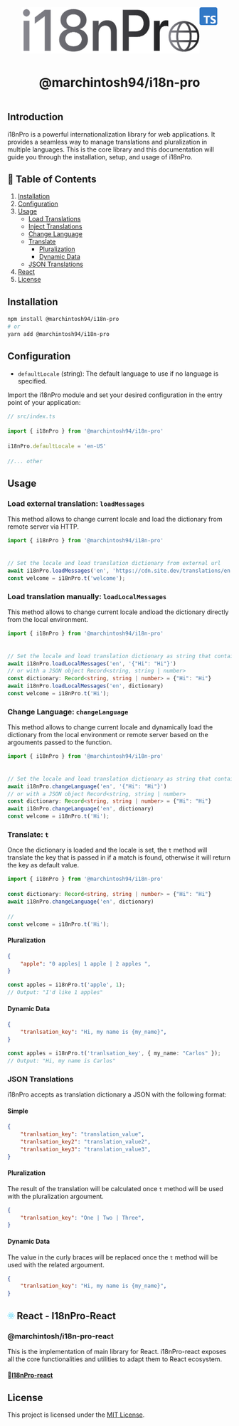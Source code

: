 <div style="display:flex;justify-content: center;">
    <img src="./assets/i18nPro.png" width="400"/>
    <div>
        <img src="./assets/ts.png" width="40"/>
    </div>
</div>

<h1 style="width:100%;text-align:center;margin:3rem 0;">@marchintosh94/i18n-pro</h1>

## Introduction

i18nPro is a powerful internationalization library for web applications. It provides a seamless way to manage translations and pluralization in multiple languages. This is the core library and this documentation will guide you through the installation, setup, and usage of i18nPro.


## 📄 Table of Contents

1. [Installation](#installation)
2. [Configuration](#configuration)
3. [Usage](#usage)
    - [Load Translations](#load-external-translation-loadmessages)
    - [Inject Translations](#load-translation-manually-loadlocalmessages)
    - [Change Language](#change-language-changelanguage)
    - [Translate](#translate-t)
        - [Pluralization](#pluralization)
        - [Dynamic Data](#dynamic-data)
    - [JSON Translations](#json-translations)
4. [React](#react---i18npro-react)
5. [License](#license)

## Installation

```bash
npm install @marchintosh94/i18n-pro
# or
yarn add @marchintosh94/i18n-pro
```

## Configuration

- `defaultLocale` (string): The default language to use if no language is specified.

Import the i18nPro module and set your desired configuration in the entry point of your application:

```typescript
// src/index.ts

import { i18nPro } from '@marchintosh94/i18n-pro'

i18nPro.defaultLocale = 'en-US'

//... other
```
## Usage

### Load external translation: `loadMessages` 
This method allows to change current locale and load the dictionary from remote server via HTTP.
```typescript
import { i18nPro } from '@marchintosh94/i18n-pro'


// Set the locale and load translation dictionary from external url
await i18nPro.loadMessages('en', 'https://cdn.site.dev/translations/en.json')
const welcome = i18nPro.t('welcome');
```
### Load translation manually: `loadLocalMessages`
This method allows to change current locale andload the dictionary directly from the local environment.

```typescript
import { i18nPro } from '@marchintosh94/i18n-pro'


// Set the locale and load translation dictionary as string that contains the JSON object
await i18nPro.loadLocalMessages('en', '{"Hi": "Hi"}')
// or with a JSON object Record<string, string | number>
const dictionary: Record<string, string | number> = {"Hi": "Hi"}
await i18nPro.loadLocalMessages('en', dictionary)
const welcome = i18nPro.t('Hi');
```
### Change Language: `changeLanguage`
This method allows to change current locale and dynamically load the dictionary from the local environment or remote server based on the argouments passed to the function.
```typescript
import { i18nPro } from '@marchintosh94/i18n-pro'


// Set the locale and load translation dictionary as string that contains the JSON object
await i18nPro.changeLanguage('en', '{"Hi": "Hi"}')
// or with a JSON object Record<string, string | number>
const dictionary: Record<string, string | number> = {"Hi": "Hi"}
await i18nPro.changeLanguage('en', dictionary)
const welcome = i18nPro.t('Hi');
```
### Translate: `t`
Once the dictionary is loaded and the locale is set, the `t` method will translate the key that is passed in if a match is found, otherwise it will return the key as default value.
```typescript
import { i18nPro } from '@marchintosh94/i18n-pro'

const dictionary: Record<string, string | number> = {"Hi": "Hi"}
await i18nPro.changeLanguage('en', dictionary)

//
const welcome = i18nPro.t('Hi');
```

#### Pluralization
```json
{
    "apple": "0 apples| 1 apple | 2 apples ",
}
```
```typescript
const apples = i18nPro.t('apple', 1);
// Output: "I'd like 1 apples"
```
#### Dynamic Data
```json
{
    "tranlsation_key": "Hi, my name is {my_name}",
}
```
```typescript
const apples = i18nPro.t('tranlsation_key', { my_name: "Carlos" });
// Output: "Hi, my name is Carlos"
```

### JSON Translations
i18nPro accepts as translation dictionary a JSON with the following format:

#### Simple
```json
{
    "tranlsation_key": "translation_value",
    "tranlsation_key2": "translation_value2",
    "tranlsation_key3": "translation_value3",
}
```
#### Pluralization
The result of the translation will be calculated once `t` method will be used with the pluralization argoument.
```json
{
    "tranlsation_key": "One | Two | Three",
}
```
#### Dynamic Data
The value in the curly braces will be replaced once the `t` method will be used with the related argoument.
```json
{
    "tranlsation_key": "Hi, my name is {my_name}",
}
```

## <img src="./assets/react.png" width="16"/> React - I18nPro-React
### @marchintosh/i18n-pro-react

This is the implementation of main library for React. i18nPro-react exposes all the core functionalities and utilities to adapt them to React ecosystem.

#### 🔗[I18nPro-react](https://github.com/marchintosh94/i18nPro-react.git)

## License

This project is licensed under the [MIT License](./LICENSE).

